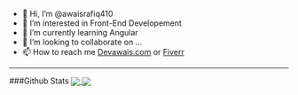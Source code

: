 - 👋 Hi, I’m @awaisrafiq410
- 👀 I’m interested in Front-End Developement
- 🌱 I’m currently learning Angular
- 💞️ I’m looking to collaborate on ...
- 📫 How to reach me [Devawais.com](https://devawais.com/) or [Fiverr](https://www.fiverr.com/awaisrafiq)

---

###Github Stats
<a href="https://github.com/awaisrafiq410">
  <img align="center" src="https://github-readme-stats.vercel.app/api?username=awaisrafiq410&show_icons=true&theme=radical" />
</a>
<a href="https://github.com/awaisrafiq410">
  <img align="center" src="https://github-readme-stats.vercel.app/api/top-langs/?username=AWAISRAFIQ410&show_icons=true" />
</a>
